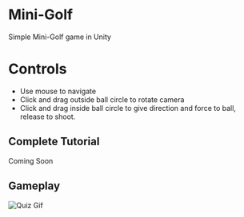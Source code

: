 # Mini-Golf
 Simple Mini-Golf game in Unity

# Controls
* Use mouse to navigate
* Click and drag outside ball circle to rotate camera
* Click and drag inside ball circle to give direction and force to ball, release to shoot.

## Complete Tutorial
Coming Soon

## Gameplay
![Quiz Gif](http://i.giphy.com/dZjcXgYpWNnnjdEtiy.gif)
